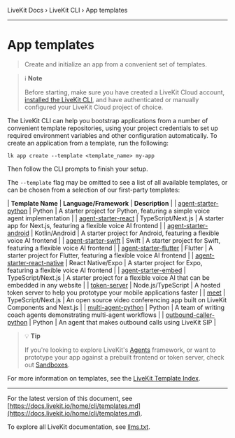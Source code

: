 LiveKit Docs › LiveKit CLI › App templates

---

# App templates

> Create and initialize an app from a convenient set of templates.

> ℹ️ **Note**
> 
> Before starting, make sure you have created a LiveKit Cloud account, [installed the LiveKit CLI](https://docs.livekit.io/home/cli.md), and have authenticated or manually configured your LiveKit Cloud project of choice.

The LiveKit CLI can help you bootstrap applications from a number of convenient template repositories, using your project credentials to set up required environment variables and other configuration automatically. To create an application from a template, run the following:

```shell
lk app create --template <template_name> my-app

```

Then follow the CLI prompts to finish your setup.

The `--template` flag may be omitted to see a list of all available templates, or can be chosen from a selection of our first-party templates:

| **Template Name** | **Language/Framework** | **Description** |
| [agent-starter-python](https://github.com/livekit-examples/agent-starter-python) | Python | A starter project for Python, featuring a simple voice agent implementation |
| [agent-starter-react](https://github.com/livekit-examples/agent-starter-react) | TypeScript/Next.js | A starter app for Next.js, featuring a flexible voice AI frontend |
| [agent-starter-android](https://github.com/livekit-examples/agent-starter-android) | Kotlin/Android | A starter project for Android, featuring a flexible voice AI frontend |
| [agent-starter-swift](https://github.com/livekit-examples/agent-starter-swift) | Swift | A starter project for Swift, featuring a flexible voice AI frontend |
| [agent-starter-flutter](https://github.com/livekit-examples/agent-starter-flutter) | Flutter | A starter project for Flutter, featuring a flexible voice AI frontend |
| [agent-starter-react-native](https://github.com/livekit-examples/agent-starter-react-native) | React Native/Expo | A starter project for Expo, featuring a flexible voice AI frontend |
| [agent-starter-embed](https://github.com/livekit-examples/agent-starter-embed) | TypeScript/Next.js | A starter project for a flexible voice AI that can be embedded in any website |
| [token-server](https://github.com/livekit-examples/token-server-node) | Node.js/TypeScript | A hosted token server to help you prototype your mobile applications faster |
| [meet](https://github.com/livekit-examples/meet) | TypeScript/Next.js | An open source video conferencing app built on LiveKit Components and Next.js |
| [multi-agent-python](https://github.com/livekit-examples/multi-agent-python) | Python | A team of writing coach agents demonstrating multi-agent workflows |
| [outbound-caller-python](https://github.com/livekit-examples/outbound-caller-python) | Python | An agent that makes outbound calls using LiveKit SIP |

> 💡 **Tip**
> 
> If you're looking to explore LiveKit's [Agents](https://docs.livekit.io/agents.md) framework, or want to prototype your app against a prebuilt frontend or token server, check out [Sandboxes](https://docs.livekit.io/home/cloud/sandbox.md).

For more information on templates, see the [LiveKit Template Index](https://github.com/livekit-examples/index?tab=readme-ov-file).

---


For the latest version of this document, see [https://docs.livekit.io/home/cli/templates.md](https://docs.livekit.io/home/cli/templates.md).

To explore all LiveKit documentation, see [llms.txt](https://docs.livekit.io/llms.txt).